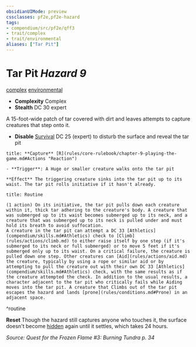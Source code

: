 ```yaml
---
obsidianUIMode: preview
cssclasses: pf2e,pf2e-hazard
tags:
- compendium/src/pf2e/qff3
- trait/complex
- trait/environmental
aliases: ["Tar Pit"]
---
```

# Tar Pit *Hazard 9*  
[complex](rules/traits/complex.md "Complex Hazard Trait")  [environmental](rules/traits/environmental.md "Environmental Hazard Trait")  

- **Complexity** Complex
- **Stealth** DC 30 expert  

A 15-foot-wide patch of tar covered with dirt and leaves attempts to capture creatures that step onto it.

- **Disable** [Survival](compendium/skills.md#Survival) DC 25 (expert) to disturb the surface and reveal the tar pit  

```ad-embed-ability
title: **Capture** [R](rules/core-rulebook/chapter-9-playing-the-game.md#Actions "Reaction")

- **Trigger**: A Huge or smaller creature walks onto the tar pit

**Effect** The triggering creature sinks into the tar pit up to its waist. The tar pit rolls initiative if it hasn't already.
```

```ad-pf2-summary
title: Routine

(1 action) On its initiative, the tar pit pulls down each creature within it, thick tar adhering to the creature's body. A creature that was submerged up to its waist becomes submerged up to its neck, and a creature that was submerged up to its neck is pulled under and must hold its breath to avoid suffocation.
A creature in the tar pit can attempt a DC 33 [Athletics](compendium/skills.md#Athletics) check to [Climb](rules/actions/climb.md) to either raise itself by one step (if it's submerged to its neck or full submerged) or to move 5 feet if it's submerged only up to its waist. On a critical failure, the creature is pulled down one step. Other creatures can [Aid](rules/actions/aid.md) the creature, typically by using a rope or similar aid or by attempting to pull the creature out with their own DC 33 [Athletics](compendium/skills.md#Athletics) check, with the same results as if the creature attempted the check. In addition to the usual results, a character adjacent to the tar pit who critically fails while Aiding moves into the tar pit. A creature that Climbs out of the tar pit escapes the hazard and lands [prone](rules/conditions.md#Prone) in an adjacent space.
```
^routine

**Reset** Though the hazard still captures anyone who touches it, the surface doesn't become [hidden](rules/conditions.md#Hidden) again until it settles, which takes 24 hours.  

*Source: Quest for the Frozen Flame #3: Burning Tundra p. 34*